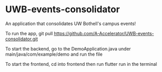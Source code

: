 # UWB-events-consolidator
An application that consolidates UW Bothell's campus events!

To run the app, git pull https://github.com/A-Accelerator/UWB-events-consolidator.git

To start the backend, go to the DemoApplication.java under main/java/com/example/demo and run the file

To start the frontend, cd into frontend then run flutter run in the terminal

